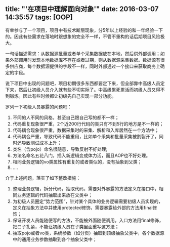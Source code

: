 title: "'在项目中理解面向对象'"
date: 2016-03-07 14:35:57
tags: [OOP]
---



有幸参与了一个项目，项目中有技术断层现象，分5年以上经验的和一年经验一下的。因此有些需求在落地时跟想象的完全不一样，不管不重构的话后期项目风险极大。

一句话描述需求：从数据源批量或者单个采集数据放在本地，然后供外部调用；如果外部调用时发现本地数据库不存在或者过期，则从数据源采集数据。数据源有很多供应商，每个数据源提供的字段不一样，同时外部通过一个接口来获取商务上确定的字段。


说下项目中出现的问题吧，项目初期很多东西都要定下来，但全部靠中高级人员定下来，然后让初级人员介入就有些不切实际了。中高级累死累活而初级人员又得不到锻炼。因此有些时候都让初级先自己实现一部分功能。



罗列一下初级人员暴露的问题吧：

1. 不同的人不同的风格，甚至自己跟自己写的都不一样；
1. 代码重复现象很严重，2个近200行代码的类只有不到5行的地方是不一样的；
1. 代码耦合现象很严重，数据采集时的采集、解析和入库居然在一个方法中；
1. 代码耦合严重，导致代码不能重用，比如单个采集和批量采集被割裂开了，同时还导致测试成本上升；
1. 类名（含pojo）命名很随意，导致反射不好处理;
1. 方法名命名五花八门，插入新逻辑变成体力活，而且AOP也不好处理。
1. 相同业务逻辑的vo类属性有重复的或者类似的，没有抽象到父类；
1.  .... 


介于上述问题，落实了如下整改措施：

1. 整理业务逻辑，拆分代码，抽取代码，需要对外暴露的方法定义在接口中，相同业务逻辑的代码抽取出来放在父类中；
1. 为初级人员圈定“势力范围”，针对某个具体的业务逻辑需要初级人员实现的，定义在抽象方法中并使用protected修饰，需要暴露给外部的方法用final修饰；
1. 保证开发人员能随便写的方法，不能被外面随便调用。入口方法用final修饰，把口子扎紧，不能让初级人员在子类里面重写这方法；
1. 抽取pojo或者vo类，系统参数（如分页）抽取到顶级抽象父类中，各个数据源中的通用业务参数抽取到各个抽象父类中；




